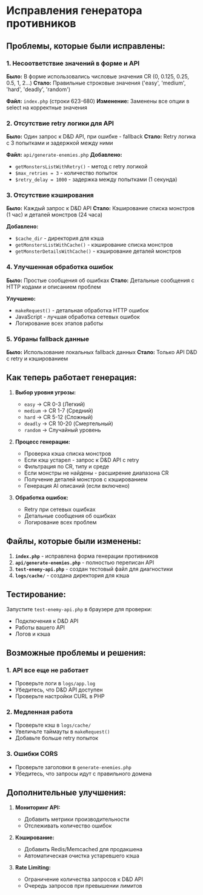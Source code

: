 # Исправления генератора противников

## Проблемы, которые были исправлены:

### 1. **Несоответствие значений в форме и API**
**Было:** В форме использовались числовые значения CR (0, 0.125, 0.25, 0.5, 1, 2...)
**Стало:** Правильные строковые значения ('easy', 'medium', 'hard', 'deadly', 'random')

**Файл:** `index.php` (строки 623-680)
**Изменение:** Заменены все опции в select на корректные значения

### 2. **Отсутствие retry логики для API**
**Было:** Один запрос к D&D API, при ошибке - fallback
**Стало:** Retry логика с 3 попытками и задержкой между ними

**Файл:** `api/generate-enemies.php`
**Добавлено:**
- `getMonstersListWithRetry()` - метод с retry логикой
- `$max_retries = 3` - количество попыток
- `$retry_delay = 1000` - задержка между попытками (1 секунда)

### 3. **Отсутствие кэширования**
**Было:** Каждый запрос к D&D API
**Стало:** Кэширование списка монстров (1 час) и деталей монстров (24 часа)

**Добавлено:**
- `$cache_dir` - директория для кэша
- `getMonstersListWithCache()` - кэширование списка монстров
- `getMonsterDetailsWithCache()` - кэширование деталей монстров

### 4. **Улучшенная обработка ошибок**
**Было:** Простые сообщения об ошибках
**Стало:** Детальные сообщения с HTTP кодами и описанием проблем

**Улучшено:**
- `makeRequest()` - детальная обработка HTTP ошибок
- JavaScript - лучшая обработка сетевых ошибок
- Логирование всех этапов работы

### 5. **Убраны fallback данные**
**Было:** Использование локальных fallback данных
**Стало:** Только API D&D с retry и кэшированием

## Как теперь работает генерация:

1. **Выбор уровня угрозы:**
   - `easy` → CR 0-3 (Легкий)
   - `medium` → CR 1-7 (Средний) 
   - `hard` → CR 5-12 (Сложный)
   - `deadly` → CR 10-20 (Смертельный)
   - `random` → Случайный уровень

2. **Процесс генерации:**
   - Проверка кэша списка монстров
   - Если кэш устарел - запрос к D&D API с retry
   - Фильтрация по CR, типу и среде
   - Если монстры не найдены - расширение диапазона CR
   - Получение деталей монстров с кэшированием
   - Генерация AI описаний (если включено)

3. **Обработка ошибок:**
   - Retry при сетевых ошибках
   - Детальные сообщения об ошибках
   - Логирование всех проблем

## Файлы, которые были изменены:

1. **`index.php`** - исправлена форма генерации противников
2. **`api/generate-enemies.php`** - полностью переписан API
3. **`test-enemy-api.php`** - создан тестовый файл для диагностики
4. **`logs/cache/`** - создана директория для кэша

## Тестирование:

Запустите `test-enemy-api.php` в браузере для проверки:
- Подключения к D&D API
- Работы вашего API
- Логов и кэша

## Возможные проблемы и решения:

### 1. **API все еще не работает**
- Проверьте логи в `logs/app.log`
- Убедитесь, что D&D API доступен
- Проверьте настройки CURL в PHP

### 2. **Медленная работа**
- Проверьте кэш в `logs/cache/`
- Увеличьте таймауты в `makeRequest()`
- Добавьте больше retry попыток

### 3. **Ошибки CORS**
- Проверьте заголовки в `generate-enemies.php`
- Убедитесь, что запросы идут с правильного домена

## Дополнительные улучшения:

1. **Мониторинг API:**
   - Добавить метрики производительности
   - Отслеживать количество ошибок

2. **Кэширование:**
   - Добавить Redis/Memcached для продакшена
   - Автоматическая очистка устаревшего кэша

3. **Rate Limiting:**
   - Ограничение количества запросов к D&D API
   - Очередь запросов при превышении лимитов
